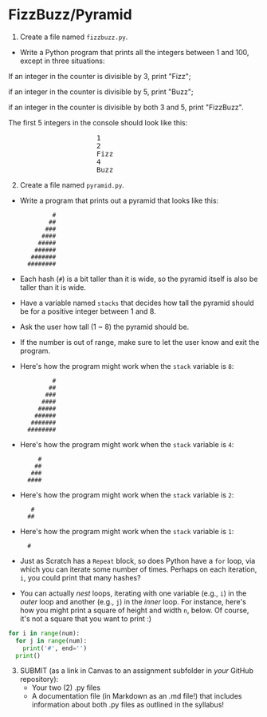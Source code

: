 # FizzBuzz/Pyramid

1. Create a file named `fizzbuzz.py`.
- Write a Python program that prints all the integers between 1 and 100, except in three situations:

If an integer in the counter is divisible by 3, print "Fizz";

if an integer in the counter is divisible by 5, print "Buzz";

if an integer in the counter is divisible by both 3 and 5, print "FizzBuzz".

The first 5 integers in the console should look like this:
<pre>
					 1
					 2
					 Fizz
					 4
					 Buzz
</pre>

2. Create a file named `pyramid.py`.
- Write a program that prints out a pyramid that looks like this:

		       #
		      ##
		     ###
		    ####
		   #####
		  ######
		 #######
		########

- Each hash (`#`) is a bit taller than it is wide, so the pyramid itself is also be taller than it is wide.
- Have a variable named `stacks` that decides how tall the pyramid should be for a positive integer between 1 and 8.
- Ask the user how tall (1 ~ 8) the pyramid should be.
- If the number is out of range, make sure to let the user know and exit the program.
- Here's how the program might work when the `stack` variable is `8`:

		       #
		      ##
		     ###
		    ####
		   #####
		  ######
		 #######
		########

- Here's how the program might work when the `stack` variable is `4`:

		   #
		  ##
		 ###
		####

- Here's how the program might work when the `stack` variable is `2`:

		 #
		##

- Here's how the program might work when the `stack` variable is `1`:

		#

- Just as Scratch has a `Repeat` block, so does Python have a `for` loop, via which you can iterate some number of times. Perhaps on each iteration, `i`, you could print that many hashes?
- You can actually *nest* loops, iterating with one variable (e.g., `i`) in the *outer* loop and another (e.g., `j`) in the *inner* loop. For instance, here's how you might print a square of height and width `n`, below. Of course, it's not a square that you want to print :)

```python
for i in range(num):
  for j in range(num):
    print('#', end='')
  print()
```

3. SUBMIT (as a link in Canvas to an assignment subfolder in *your* GitHub repository):
	- Your two (2) .py files
	- A documentation file (in Markdown as an .md file!) that includes information about both .py files as outlined in the syllabus!
